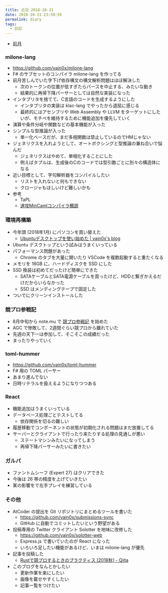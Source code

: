 ```yaml
---
title: 近況 2018-10-31
date: 2018-10-31 23:59:59
permalink: diary
tags:
  - 日記
---
```


- [前月](https://vain0x.github.io/blog/2018-09-30/diary/)

### milone-lang

- https://github.com/vain0x/milone-lang
- F# のサブセットのコンパイラ milone-lang を作ってる
- 前月苦しんでいた字下げ依存構文の構文解析問題はほぼ解決した
    - 次のトークンの位置が低すぎたらパースを中止する、みたいな動き
    - 結果的に再帰下降パーサーとしては自然な実装になった
- インタプリタを捨てて、C言語のコードを生成するようにした
    - インタプリタの実装は klac-lang でやったから退屈に感じる
    - 最終的にはアセンブリや Web Assembly や LLVM をターゲットにしたいが、モチベを維持するために機能追加を優先していく
- 演算や条件分岐や関数などの基本機能が入った
- シンプルな型推論が入った
    - 単一化ベースだが、まだ多相関数は禁止しているのでHMじゃない
- ジェネリクスを入れようとして、オートボクシングと型推論の兼ね合いで悩んだ
    - ジェネリクスはやめて、単相化することにした
    - 例えばタプルは、生成後のCのコードでは型引数ごとに別々の構造体になる
- 近い目標として、字句解析器をコンパイルしたい
    - リストを入れないと何もできない
    - クロージャもほしいけど難しいかも
- 参考
    - TaPL
    - [速攻MinCamlコンパイラ概説](http://esumii.github.io/min-caml/)

### 環境再構築

- 今年頭 (2018年1月) にパソコンを買い替えた
    - [Ubuntuデスクトップを使い始めた | vain0x's blog](https://vain0x.github.io/blog/2018-01-28/new-to-ubuntu/)
- Ubuntu デスクトップという試みはうまくいっている
- パフォーマンス問題があった
    - Chrome のタブを大量に開いたり VSCode を複数起動すると重たくなる
- メモリを 16GB に、ハードディスクを SSD にした
- SSD 換装は初めてだったけど簡単にできた
    - SATAケーブルとSATA電源ケーブルを買ったけど、HDDと繋ぎかえるだけだからいらなかった
    - SSD はメンディングテープで固定した
- ついでにクリーンインストールした

### 競プロ参戦記

- 8月中旬から note.mu で [競プロ参戦記](https://note.mu/vain0x/m/m9aa8513f4e97) を始めた
- AGC で惨敗して、2週間ぐらい競プロから離れていた
- 先週の天下一は参加して、そこそこの成績だった
- まったりやっていく

### toml-hummer

- https://github.com/vain0x/toml-hummer
- F# 用の TOML パーサー
- あまり進んでない
- 日時リテラルを扱えるようになりつつある

### React

- 機能追加はうまくいっている
- データベース処理ごとテストしてる
    - 依存関係を切るの難しい
- 履歴移動でコンポーネントの状態が初期化される問題はまだ放置してる
- サーバーとクライアントで行ったり来たりする処理の見通しが悪い
    - ステートマシンみたいになってしまう
    - 再帰下降パーサーみたいに書きたい

### ガルパ

- ファントムシーフ (Expert 27) はクリアできた
- 今後は 26 帯の精度を上げていきたい
- 某の影響をで左手プレイを練習している

### その他

- AtCoder の提出を Git リポジトリにまとめるツールを書いた
    - https://github.com/vain0x/submissions-sync
    - GitHub に自動でコミットしたいという野望がある
- 投稿専用の Twitter クライアント Solotter を地味に改修した
    - https://github.com/vain0x/solotter-web
    - Express.js で書いていたのが React になった
    - いろいろ足したい機能があるけど、いまは milone-lang が優先
- 記事を投稿した
    - [Rustで競プロするときのプラクティス \[2018秋\] - Qiita](https://qiita.com/vain0x/items/512784ff60ce599dccae)
- このブログをなんとかしたい
    - 更新作業を楽にしたい
    - 画像を載せやすくしたい
    - 記事一覧をつけたい
